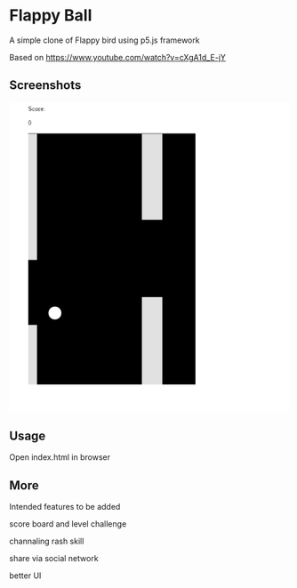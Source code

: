 # Flappy Ball
A simple clone of Flappy bird using p5.js framework

Based on https://www.youtube.com/watch?v=cXgA1d_E-jY

## Screenshots
![gameplay](/imgs/1.PNG)

## Usage
Open index.html in browser

## More
Intended features to be added

score board and level challenge

channaling rash skill

share via social network

better UI
